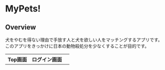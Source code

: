 <h1>MyPets!</h1>


<h2>Overview</h2>

<p>犬をやむを得ない理由で手放す人と犬を欲しい人をマッチングするアプリです。<br/>
このアプリをきっかけに日本の動物殺処分を少なくすることが目的です。
</p>

<table>
<tr>
<th>Top画面</th>
<th>ログイン画面</th>
<th></th>

</tr>

</table>